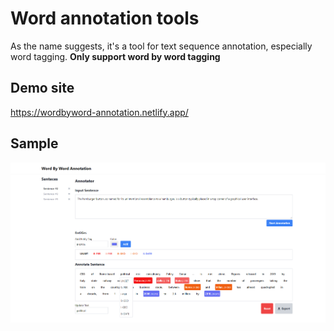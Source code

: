 # Word annotation tools 

As the name suggests, it's a tool for text sequence annotation, especially word tagging. **Only support word by word tagging** 

## Demo site
https://wordbyword-annotation.netlify.app/

## Sample 
![sample](./sample.PNG "Title")
